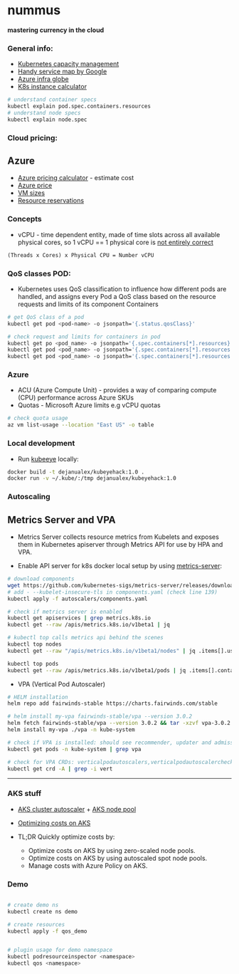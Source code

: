 # nummus
**mastering currency in the cloud**

### General info:

* [Kubernetes capacity management](https://faun.pub/kubernetes-capacity-management-resources-and-metrics-d449d65955cb)
* [Handy service map by Google](https://cloud.google.com/blog/topics/developers-practitioners/handy-new-google-cloud-aws-and-azure-product-map)
* [Azure infra globe](https://datacenters.microsoft.com/globe/explore)
* [K8s instance calculator](https://learnk8s.io/kubernetes-instance-calculator)

```bash
# understand container specs
kubectl explain pod.spec.containers.resources
# understand node specs
kubectl explain node.spec
```
### Cloud pricing:

## Azure
* [Azure pricing calculator](https://azure.microsoft.com/en-us/pricing/calculator/) - estimate cost
* [Azure price](https://azureprice.net/)
* [VM sizes](https://learn.microsoft.com/en-us/azure/virtual-machines/sizes-b-series-burstable)
* [Resource reservations](https://learn.microsoft.com/en-us/azure/aks/concepts-clusters-workloads#resource-reservations)


### Concepts

* vCPU - time dependent entity, made of time slots across all available physical cores, so 1 vCPU == 1 physical core is [not entirely correct](https://www.datacenters.com/news/what-is-a-vcpu-and-how-do-you-calculate-vcpu-to-cpu)
```latex
(Threads x Cores) x Physical CPU = Number vCPU
```

### QoS classes POD:

* Kubernetes uses QoS classification to influence how different pods are handled, and assigns every Pod a QoS class based on the resource requests and limits of its component Containers
```bash
# get QoS class of a pod
kubectl get pod <pod-name> -o jsonpath='{.status.qosClass}'

# check request and limits for containers in pod
kubectl get po <pod_name> -o jsonpath='{.spec.containers[*].resources}'
kubectl get pod <pod_name> -o jsonpath='{.spec.containers[*].resources.limits}'
kubectl get pod <pod_name> -o jsonpath='{.spec.containers[*].resources.requests}'
```

### Azure
* ACU (Azure Compute Unit) - provides a way of comparing compute (CPU) performance across Azure SKUs
* Quotas - Microsoft Azure limits e.g  vCPU quotas
```bash
# check quota usage
az vm list-usage --location "East US" -o table
```

### Local development

* Run [kubeeye](https://github.com/kubesphere/kubeeye) locally:
```bash
docker build -t dejanualex/kubeyehack:1.0 .
docker run -v ~/.kube/:/tmp dejanualex/kubeyehack:1.0
```

### Autoscaling

## Metrics Server and VPA

* Metrics Server collects resource metrics from Kubelets and exposes them in Kubernetes apiserver through Metrics API for use by HPA and VPA.

* Enable API server for k8s docker local setup by using [metrics-server](https://github.com/kubernetes-sigs/metrics-server):
```bash
# download components
wget https://github.com/kubernetes-sigs/metrics-server/releases/download/v0.6.4/components.yaml
# add - --kubelet-insecure-tls in components.yaml (check line 139)
kubectl apply -f autoscalers/components.yaml

# check if metrics server is enabled
kubectl get apiservices | grep metrics.k8s.io
kubectl get --raw /apis/metrics.k8s.io/v1beta1 | jq

# kubectl top calls metrics api behind the scenes
kubectl top nodes
kubectl get --raw "/apis/metrics.k8s.io/v1beta1/nodes" | jq .items[].usage

kubectl top pods
kubectl get --raw /apis/metrics.k8s.io/v1beta1/pods | jq .items[].containers[].usage
```

* VPA (Vertical Pod Autoscaler)

```bash
# HELM installation
helm repo add fairwinds-stable https://charts.fairwinds.com/stable

# helm install my-vpa fairwinds-stable/vpa --version 3.0.2 
helm fetch fairwinds-stable/vpa --version 3.0.2 && tar -xzvf vpa-3.0.2.tgz
helm install my-vpa ./vpa -n kube-system

# check if VPA is installed: should see recommender, updater and admission controller
kubectl get pods -n kube-system | grep vpa

# check for VPA CRDs: verticalpodautoscalers,verticalpodautoscalercheckpoints
kubectl get crd -A | grep -i vert

```
--- 

### AKS stuff

* [AKS cluster autoscaler](https://learn.microsoft.com/en-us/azure/aks/cluster-autoscaler?WT.mc_id=Portal-Microsoft_Azure_Expert) + [AKS node pool](https://learn.microsoft.com/en-us/azure/aks/spot-node-pool)
* [Optimizing costs on AKS](https://learn.microsoft.com/en-us/training/modules/aks-optimize-compute-costs/)

* TL;DR Quickly optimize costs by:
    * Optimize costs on AKS by using zero-scaled node pools.
    * Optimize costs on AKS by using autoscaled spot node pools.
    * Manage costs with Azure Policy on AKS.

### Demo

```bash

# create demo ns
kubectl create ns demo

# create resources
kubectl apply -f qos_demo


# plugin usage for demo namespace
kubectl podresourceinspector <namespace>
kubectl qos <namespace>
```